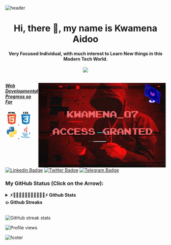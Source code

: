 ![header](https://capsule-render.vercel.app/api?type=wave&color=gradient&height=300&section=header&text=Kwamena_07-Jake186%20&fontSize=80&animation=fadeIn&fontAlignY=26&desc=Everyone%20Is%20A%20Proponent%20Of%20Strong%20Encryption%20-%20Dorithy%20Denning!&descAlignY=45&descAlign=50)
<h1 align="center"> Hi, there 👋, my name is Kwamena Aidoo </h1>

<!--<h2 align="center"> Last Seen :watch: Thursday, October 13, 11:09 AM UTC </h2> -->

<h4 align="center"> Very Focused Individual, with much interest to Learn New things in this Modern Tech World. </h4>

<p align="center">
  <a href="https://github.com/DenverCoder1/readme-typing-svg"><img src="https://readme-typing-svg.herokuapp.com/?lines=%20When%20I%20Realize,%20I%20Learn;Like%20Gandhi%20said,;%20Learn%20as%20If%20you%20Will%20live%20forever,;and%20Live%20as%20if%20it%20is%20your%20last%20day&font=Fira%20Code&center=true&width=440&height=45&color=7b2e3f&vCenter=true&size=22">
</p>

<img align="right" alt="GIF" src="./access_granted.gif" width="400" />

##


##### Web Developmental Progress so Far
<code><img src="https://raw.githubusercontent.com/devicons/devicon/master/icons/html5/html5-original-wordmark.svg" alt="html5" width="40"/></code>
<code><img src="https://raw.githubusercontent.com/devicons/devicon/master/icons/css3/css3-original-wordmark.svg" alt="css3" width="40"/></code>
<code><img src="https://raw.githubusercontent.com/devicons/devicon/master/icons/python/python-original.svg" alt="python" width="40"/></code>
<code><img src="https://raw.githubusercontent.com/devicons/devicon/master/icons/java/java-original.svg" alt="javafx" width="40"/></code>
<!-- <code><img src="https://raw.githubusercontent.com/devicons/devicon/master/icons/mysql/mysql-original.svg" alt="mysql" width="40"/></code> -->
 


[![Linkedin Badge](https://img.shields.io/badge/-LinkedIn-0e76a8?style=flat-square&logo=Linkedin&logoColor=white)](https://www.linkedin.com/in/jacob-ato-kwamena-aidoo)
[![Twitter Badge](https://img.shields.io/badge/-Twitter-00acee?style=flat-square&logo=Twitter&logoColor=white)](https://twitter.com/aidoo_kwamena)
[![Telegram Badge](https://img.shields.io/badge/-Telegram-0088cc?style=flat-square&logo=Telegram&logoColor=white)](https://t.me/KWAMENA_11)
   
   

### My GitHub Status (Click on the Arrow):

<details>	
  <summary><b>⚡👨🏾‍💻🌈👨🏾‍💻🌈👨🏾‍💻⚡ Github Stats</b></summary>

  <br />  
  
[![My Github Stats](https://github-readme-stats.vercel.app/api?username=Jake186&theme=radical)](https://github.com/Jake186/github-readme-stats)
</details>
	
  <summary><b> 💥 Github Streaks</b></summary>

  <br />
  
  ![GitHub streak stats](https://github-readme-streak-stats.herokuapp.com/?user=Jake186&theme=radical)  
  
![Profile views](https://gpvc.arturio.dev/Jake186) 


![footer](https://capsule-render.vercel.app/api?type=wave&color=gradient&height=200&section=footer&desc=I%20will%20Always%20remember%20&fontSize=80&animation=fadeIn&fontAlignY=26&descAlignY=51&descAlign=62)

